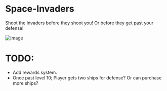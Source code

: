 # Space-Invaders
Shoot the Invaders before they shoot you! Or before they get past your defense!

![image](https://user-images.githubusercontent.com/22335730/219822128-a662bb4d-88b4-4f38-a48d-ace8509cabe4.png)


# TODO:
- Add rewards system.
- Once past level 10; Player gets two ships for defense?  Or can purchase more ships?
